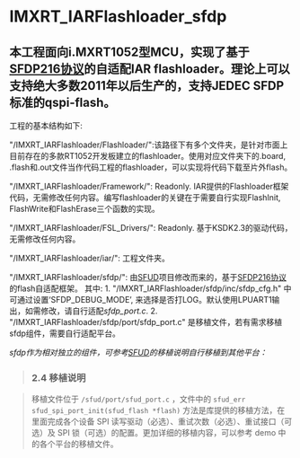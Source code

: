 # IMXRT_IARFlashloader_sfdp

## 本工程面向i.MXRT1052型MCU，实现了基于[SFDP216协议](https://www.lijingquan.net/wp-content/uploads/2017/07/JESD216.pdf)的自适配IAR flashloader。理论上可以支持绝大多数2011年以后生产的，支持JEDEC SFDP标准的qspi-flash。

工程的基本结构如下:

"/IMXRT_IARFlashloader/Flashloader/":该路径下有多个文件夹，是针对市面上目前存在的多款RT1052开发板建立的flashloader。使用对应文件夹下的.board, .flash和.out文件当作代码工程的flashloader，可以实现将代码下载至片外flash。

"/IMXRT_IARFlashloader/Framework/": Readonly. IAR提供的Flashloader框架代码，无需修改任何内容。编写flashloader的关键在于需要自行实现FlashInit, FlashWrite和FlashErase三个函数的实现。

"/IMXRT_IARFlashloader/FSL_Drivers/": Readonly. 基于KSDK2.3的驱动代码，无需修改任何内容。

"/IMXRT_IARFlashloader/iar/": 工程文件夹。

"/IMXRT_IARFlashloader/sfdp/": 由[SFUD](https://github.com/armink/SFUD)项目修改而来的，基于[SFDP216协议](https://www.lijingquan.net/wp-content/uploads/2017/07/JESD216.pdf)的flash自适配框架。
	其中: 1. "/IMXRT_IARFlashloader/sfdp/inc/sfdp_cfg.h" 中可通过设置‘SFDP_DEBUG_MODE’, 来选择是否打LOG。默认使用LPUART1输出，如需修改，请自行适配*sfdp_port.c*.
	      2. "/IMXRT_IARFlashloader/sfdp/port/sfdp_port.c" 是移植文件，若有需求移植sfdp组件，需要自行适配平台。


*sfdp作为相对独立的组件，可参考[SFUD](https://github.com/armink/SFUD)的移植说明自行移植到其他平台：*

> ### 2.4 移植说明

> 移植文件位于 `/sfud/port/sfud_port.c` ，文件中的 `sfud_err sfud_spi_port_init(sfud_flash *flash)` 方法是库提供的移植方法，在里面完成各个设备 SPI 读写驱动（必选）、重试次数（必选）、重试接口（可选）及 SPI 锁（可选）的配置。更加详细的移植内容，可以参考 demo 中的各个平台的移植文件。